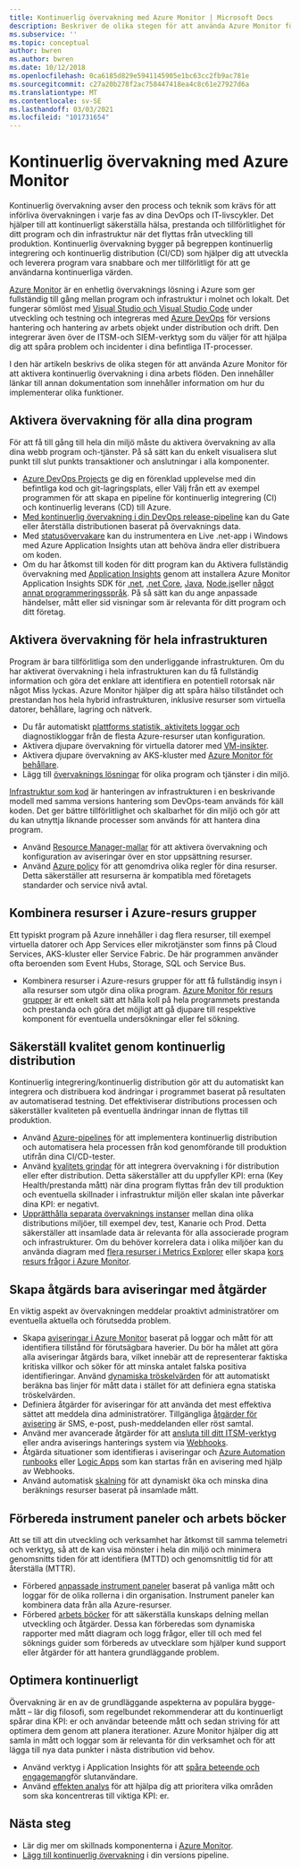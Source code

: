 ```yaml
---
title: Kontinuerlig övervakning med Azure Monitor | Microsoft Docs
description: Beskriver de olika stegen för att använda Azure Monitor för att aktivera kontinuerlig övervakning i dina arbets flöden.
ms.subservice: ''
ms.topic: conceptual
author: bwren
ms.author: bwren
ms.date: 10/12/2018
ms.openlocfilehash: 0ca6185d829e5941145905e1bc63cc2fb9ac781e
ms.sourcegitcommit: c27a20b278f2ac758447418ea4c8c61e27927d6a
ms.translationtype: MT
ms.contentlocale: sv-SE
ms.lasthandoff: 03/03/2021
ms.locfileid: "101731654"
---
```

# <a name="continuous-monitoring-with-azure-monitor"></a>Kontinuerlig övervakning med Azure Monitor

Kontinuerlig övervakning avser den process och teknik som krävs för att införliva övervakningen i varje fas av dina DevOps och IT-livscykler. Det hjälper till att kontinuerligt säkerställa hälsa, prestanda och tillförlitlighet för ditt program och din infrastruktur när det flyttas från utveckling till produktion. Kontinuerlig övervakning bygger på begreppen kontinuerlig integrering och kontinuerlig distribution (CI/CD) som hjälper dig att utveckla och leverera program vara snabbare och mer tillförlitligt för att ge användarna kontinuerliga värden.

[Azure Monitor](overview.md) är en enhetlig övervaknings lösning i Azure som ger fullständig till gång mellan program och infrastruktur i molnet och lokalt. Det fungerar sömlöst med [Visual Studio och Visual Studio Code](https://visualstudio.microsoft.com/) under utveckling och testning och integreras med [Azure DevOps](/azure/devops/user-guide/index) för versions hantering och hantering av arbets objekt under distribution och drift. Den integrerar även över de ITSM-och SIEM-verktyg som du väljer för att hjälpa dig att spåra problem och incidenter i dina befintliga IT-processer.

I den här artikeln beskrivs de olika stegen för att använda Azure Monitor för att aktivera kontinuerlig övervakning i dina arbets flöden. Den innehåller länkar till annan dokumentation som innehåller information om hur du implementerar olika funktioner.


## <a name="enable-monitoring-for-all-your-applications"></a>Aktivera övervakning för alla dina program
För att få till gång till hela din miljö måste du aktivera övervakning av alla dina webb program och-tjänster. På så sätt kan du enkelt visualisera slut punkt till slut punkts transaktioner och anslutningar i alla komponenter.

- [Azure DevOps Projects](../devops-project/overview.md) ge dig en förenklad upplevelse med din befintliga kod och git-lagringsplats, eller Välj från ett av exempel programmen för att skapa en pipeline för kontinuerlig integrering (CI) och kontinuerlig leverans (CD) till Azure.
- [Med kontinuerlig övervakning i din DevOps release-pipeline](./app/continuous-monitoring.md) kan du Gate eller återställa distributionen baserat på övervaknings data.
- Med [statusövervakare](./app/monitor-performance-live-website-now.md) kan du instrumentera en Live .net-app i Windows med Azure Application Insights utan att behöva ändra eller distribuera om koden.
- Om du har åtkomst till koden för ditt program kan du Aktivera fullständig övervakning med [Application Insights](./app/app-insights-overview.md) genom att installera Azure Monitor Application Insights SDK för [.net](./app/asp-net.md), [.net Core](./app/asp-net-core.md), [Java](./app/java-get-started.md), [Node.js](./app/nodejs-quick-start.md)eller [något annat programmeringsspråk](./app/platforms.md). På så sätt kan du ange anpassade händelser, mått eller sid visningar som är relevanta för ditt program och ditt företag.



## <a name="enable-monitoring-for-your-entire-infrastructure"></a>Aktivera övervakning för hela infrastrukturen
Program är bara tillförlitliga som den underliggande infrastrukturen. Om du har aktiverat övervakning i hela infrastrukturen kan du få fullständig information och göra det enklare att identifiera en potentiell rotorsak när något Miss lyckas. Azure Monitor hjälper dig att spåra hälso tillståndet och prestandan hos hela hybrid infrastrukturen, inklusive resurser som virtuella datorer, behållare, lagring och nätverk.

- Du får automatiskt [plattforms statistik, aktivitets loggar och](agents/data-sources.md) diagnostikloggar från de flesta Azure-resurser utan konfiguration.
- Aktivera djupare övervakning för virtuella datorer med [VM-insikter](vm/vminsights-overview.md).
-  Aktivera djupare övervakning av AKS-kluster med [Azure Monitor för behållare](containers/container-insights-overview.md).
- Lägg till [övervaknings lösningar](./monitor-reference.md) för olika program och tjänster i din miljö.


[Infrastruktur som kod](/azure/devops/learn/what-is-infrastructure-as-code) är hanteringen av infrastrukturen i en beskrivande modell med samma versions hantering som DevOps-team används för käll koden. Det ger bättre tillförlitlighet och skalbarhet för din miljö och gör att du kan utnyttja liknande processer som används för att hantera dina program.

-  Använd [Resource Manager-mallar](./logs/resource-manager-workspace.md) för att aktivera övervakning och konfiguration av aviseringar över en stor uppsättning resurser.
- Använd [Azure policy](../governance/policy/overview.md) för att genomdriva olika regler för dina resurser. Detta säkerställer att resurserna är kompatibla med företagets standarder och service nivå avtal. 


##  <a name="combine-resources-in-azure-resource-groups"></a>Kombinera resurser i Azure-resurs grupper
Ett typiskt program på Azure innehåller i dag flera resurser, till exempel virtuella datorer och App Services eller mikrotjänster som finns på Cloud Services, AKS-kluster eller Service Fabric. De här programmen använder ofta beroenden som Event Hubs, Storage, SQL och Service Bus.

- Kombinera resurser i Azure-resurs grupper för att få fullständig insyn i alla resurser som utgör dina olika program. [Azure Monitor för resurs grupper](./insights/resource-group-insights.md) är ett enkelt sätt att hålla koll på hela programmets prestanda och prestanda och göra det möjligt att gå djupare till respektive komponent för eventuella undersökningar eller fel sökning.

## <a name="ensure-quality-through-continuous-deployment"></a>Säkerställ kvalitet genom kontinuerlig distribution
Kontinuerlig integrering/kontinuerlig distribution gör att du automatiskt kan integrera och distribuera kod ändringar i programmet baserat på resultaten av automatiserad testning. Det effektiviserar distributions processen och säkerställer kvaliteten på eventuella ändringar innan de flyttas till produktion.


- Använd [Azure-pipelines](/azure/devops/pipelines) för att implementera kontinuerlig distribution och automatisera hela processen från kod genomförande till produktion utifrån dina CI/CD-tester.
- Använd [kvalitets grindar](/azure/devops/pipelines/release/approvals/gates) för att integrera övervakning i för distribution eller efter distribution. Detta säkerställer att du uppfyller KPI: erna (Key Health/prestanda mått) när dina program flyttas från dev till produktion och eventuella skillnader i infrastruktur miljön eller skalan inte påverkar dina KPI: er negativt.
- [Upprätthålla separata övervaknings instanser](./app/separate-resources.md) mellan dina olika distributions miljöer, till exempel dev, test, Kanarie och Prod. Detta säkerställer att insamlade data är relevanta för alla associerade program och infrastrukturer. Om du behöver korrelera data i olika miljöer kan du använda diagram med [flera resurser i Metrics Explorer](./essentials/metrics-charts.md) eller skapa [kors resurs frågor i Azure Monitor](logs/cross-workspace-query.md).


## <a name="create-actionable-alerts-with-actions"></a>Skapa åtgärds bara aviseringar med åtgärder
En viktig aspekt av övervakningen meddelar proaktivt administratörer om eventuella aktuella och förutsedda problem. 

- Skapa [aviseringar i Azure Monitor](./alerts/alerts-overview.md) baserat på loggar och mått för att identifiera tillstånd för förutsägbara haverier. Du bör ha målet att göra alla aviseringar åtgärds bara, vilket innebär att de representerar faktiska kritiska villkor och söker för att minska antalet falska positiva identifieringar. Använd [dynamiska tröskelvärden](alerts/alerts-dynamic-thresholds.md) för att automatiskt beräkna bas linjer för mått data i stället för att definiera egna statiska tröskelvärden. 
- Definiera åtgärder för aviseringar för att använda det mest effektiva sättet att meddela dina administratörer. Tillgängliga [åtgärder för avisering](alerts/action-groups.md#create-an-action-group-by-using-the-azure-portal) är SMS, e-post, push-meddelanden eller röst samtal.
- Använd mer avancerade åtgärder för att [ansluta till ditt ITSM-verktyg](alerts/itsmc-overview.md) eller andra aviserings hanterings system via [Webhooks](alerts/activity-log-alerts-webhook.md).
- Åtgärda situationer som identifieras i aviseringar och [Azure Automation runbooks](../automation/automation-webhooks.md) eller [Logic Apps](/connectors/custom-connectors/create-webhook-trigger) som kan startas från en avisering med hjälp av Webhooks. 
- Använd automatisk [skalning](./autoscale/tutorial-autoscale-performance-schedule.md) för att dynamiskt öka och minska dina beräknings resurser baserat på insamlade mått.

## <a name="prepare-dashboards-and-workbooks"></a>Förbereda instrument paneler och arbets böcker
Att se till att din utveckling och verksamhet har åtkomst till samma telemetri och verktyg, så att de kan visa mönster i hela din miljö och minimera genomsnitts tiden för att identifiera (MTTD) och genomsnittlig tid för att återställa (MTTR).

- Förbered [anpassade instrument paneler](./app/tutorial-app-dashboards.md) baserat på vanliga mått och loggar för de olika rollerna i din organisation. Instrument paneler kan kombinera data från alla Azure-resurser.
- Förbered [arbets böcker](./visualize/workbooks-overview.md) för att säkerställa kunskaps delning mellan utveckling och åtgärder. Dessa kan förberedas som dynamiska rapporter med mått diagram och logg frågor, eller till och med fel söknings guider som förbereds av utvecklare som hjälper kund support eller åtgärder för att hantera grundläggande problem.

## <a name="continuously-optimize"></a>Optimera kontinuerligt
 Övervakning är en av de grundläggande aspekterna av populära bygge-mått – lär dig filosofi, som regelbundet rekommenderar att du kontinuerligt spårar dina KPI: er och användar beteende mått och sedan striving för att optimera dem genom att planera iterationer. Azure Monitor hjälper dig att samla in mått och loggar som är relevanta för din verksamhet och för att lägga till nya data punkter i nästa distribution vid behov.

- Använd verktyg i Application Insights för att [spåra beteende och engagemang](./app/tutorial-users.md)för slutanvändare.
- Använd [effekten analys](./app/usage-impact.md) för att hjälpa dig att prioritera vilka områden som ska koncentreras till viktiga KPI: er.


## <a name="next-steps"></a>Nästa steg

- Lär dig mer om skillnads komponenterna i [Azure Monitor](overview.md).
- [Lägg till kontinuerlig övervakning](./app/continuous-monitoring.md) i din versions pipeline.